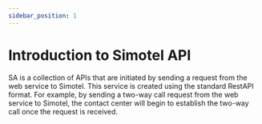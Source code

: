 ```yaml
---
sidebar_position: 1
---
```

# Introduction to Simotel API

SA is a collection of APIs that are initiated by sending a request from the web service to Simotel. This service is created using the standard RestAPI format. For example, by sending a two-way call request from the web service to Simotel, the contact center will begin to establish the two-way call once the request is received.